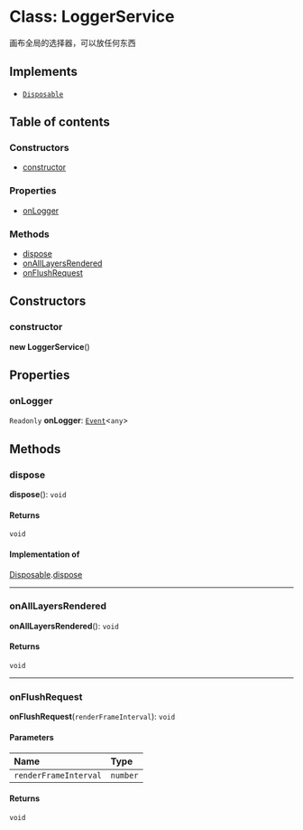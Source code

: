 # Class: LoggerService

画布全局的选择器，可以放任何东西

## Implements

* [`Disposable`](/en/auto-docs/free-layout-editor/interfaces/Disposable-1.md)

## Table of contents

### Constructors

* [constructor](/en/auto-docs/free-layout-editor/classes/LoggerService.md#constructor)

### Properties

* [onLogger](/en/auto-docs/free-layout-editor/classes/LoggerService.md#onlogger)

### Methods

* [dispose](/en/auto-docs/free-layout-editor/classes/LoggerService.md#dispose)
* [onAllLayersRendered](/en/auto-docs/free-layout-editor/classes/LoggerService.md#onalllayersrendered)
* [onFlushRequest](/en/auto-docs/free-layout-editor/classes/LoggerService.md#onflushrequest)

## Constructors

### constructor

**new LoggerService**()

## Properties

### onLogger

`Readonly` **onLogger**: [`Event`](/en/auto-docs/free-layout-editor/interfaces/Event-1.md)<`any`>

## Methods

### dispose

**dispose**(): `void`

#### Returns

`void`

#### Implementation of

[Disposable](/en/auto-docs/free-layout-editor/interfaces/Disposable-1.md).[dispose](/en/auto-docs/free-layout-editor/interfaces/Disposable-1.md#dispose)

***

### onAllLayersRendered

**onAllLayersRendered**(): `void`

#### Returns

`void`

***

### onFlushRequest

**onFlushRequest**(`renderFrameInterval`): `void`

#### Parameters

| Name | Type |
| :------ | :------ |
| `renderFrameInterval` | `number` |

#### Returns

`void`
